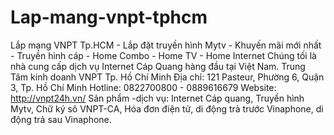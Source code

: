 # Lap-mang-vnpt-tphcm
Lắp mạng VNPT Tp.HCM - Lắp đặt truyền hình Mytv - Khuyến mãi mới nhất - Truyền hình cáp - Home Combo - Home TV - Home Internet
Chúng tối là nhà cung cấp dịch vụ Internet Cáp Quang hàng đầu tại Việt Nam.
Trung Tâm kinh doanh VNPT Tp. Hồ Chí Minh
Địa chỉ: 121 Pasteur, Phường 6, Quận 3, Tp. Hồ Chí Minh
Hotline: 0822700800 - 0889616679
Website: http://vnpt24h.vn/
Sản phẩm -dịch vụ: Internet Cáp quang, Truyền hình Mytv, Chữ ký sô VNPT-CA, Hóa đơn điện tử, di động trả trước Vinaphone, di động trả sau Vinaphone.
